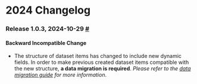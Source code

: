 # 2024 Changelog

### Release 1.0.3, 2024-10-29 [#](apps/opik-backend/data-migrations/1.0.3/README.md)

#### Backward Incompatible Change

- The structure of dataset items has changed to include new dynamic fields. In order to make previous created dataset 
items compatible with the new structure, **a data migration is required**. *Please refer to the [data migration guide](apps/opik-backend/data-migrations/1.0.3/README.md) for more information*.



